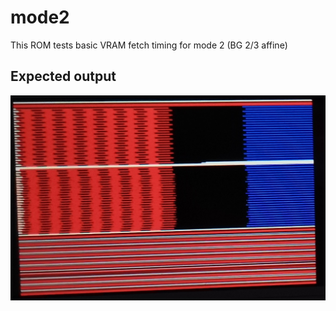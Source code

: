 # mode2

This ROM tests basic VRAM fetch timing for mode 2 (BG 2/3 affine)

## Expected output

![expected](expected.jpg)